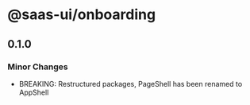 # @saas-ui/onboarding

## 0.1.0

### Minor Changes

- BREAKING: Restructured packages, PageShell has been renamed to AppShell
